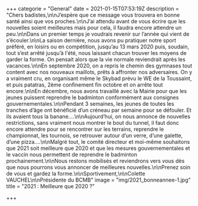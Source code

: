 +++
categorie = "General"
date = 2021-01-15T07:53:19Z
description = "Chers badistes,\n\nJ’espère que ce message vous trouvera en bonne santé ainsi que vos proches.\n\nJ’ai attendu avant de vous écrire que les nouvelles soient meilleures mais pour cela, il faudra encore attendre un peu.\n\nDans un premier temps je voudrais revenir sur l’année qui vient de s’écouler.\n\nLa saison dernière, nous avons pu pratiquer notre sport préféré, en loisirs ou en compétition, jusqu’au 13 mars 2020 puis, soudain, tout s’est arrêté jusqu’à l'été, nous laissant chacun trouver les moyens de garder la forme. On pensait alors que la vie normale reviendrait après les vacances.\n\nEn septembre 2020, on a repris le chemin des gymnases tout content avec nos nouveaux maillots, prêts à affronter nos adversaires. On y a vraiment cru, en organisant même le Skybad prévu le WE de la Toussaint, et puis patatras, 2ème confinement fin octobre et on arrête tout encore.\n\nEn décembre, nous avons travaillé avec la Mairie pour que les jeunes puissent reprendre le badminton conformément aux consignes gouvernementales.\n\nPendant 3 semaines, les jeunes de toutes les tranches d’âge ont bénéficié d’un créneau par semaine pour se défouler. Et ils avaient tous la banane....\n\nAujourd’hui, on nous annonce de nouvelles restrictions, sans vraiment nous montrer le bout du tunnel, il faut donc encore attendre pour se rencontrer sur les terrains, reprendre le championnat, les tournois, se retrouver autour d’un verre, d’une galette, d’une pizza....\n\nMalgré tout, le comité directeur et moi-même souhaitons que 2021 soit meilleure que 2020 et que les mesures gouvernementales et le vaccin nous permettent de reprendre le badminton prochainement.\n\nNous restons mobilisés et reviendrons vers vous dès que nous pourrons vous annoncer de meilleures nouvelles.\n\nPrenez soin de vous et gardez la forme.\n\nSportivement,\n\nColette VAUCHEL\n\nPrésidente du BCMB"
image = "img/2021_bonneannee-1.jpg"
title = "2021 : Meilleure que 2020 ?"

+++
